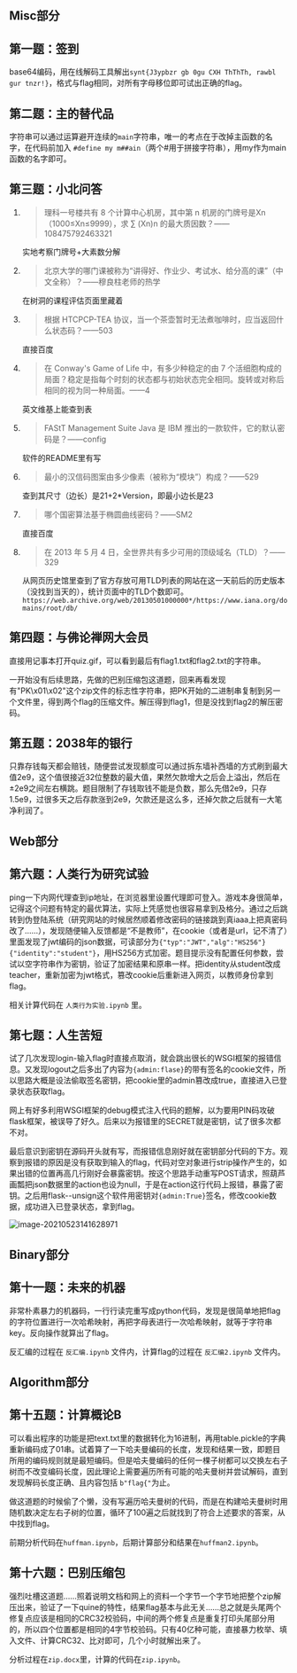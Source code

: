 ## Misc部分

## 第一题：签到

base64编码，用在线解码工具解出`synt{J3ypbzr gb 0gu CXH ThThTh, rawbl gur tnzr!}`，格式与flag相同，对所有字母移位即可试出正确的flag。

## 第二题：主的替代品

字符串可以通过运算避开连续的`main`字符串，唯一的考点在于改掉主函数的名字，在代码前加入 `#define my m##ain`（两个#用于拼接字符串），用my作为main函数的名字即可。

## 第三题：小北问答

1. > 理科一号楼共有 8 个计算中心机房，其中第 n 机房的门牌号是Xn（1000≤Xn≤9999），求 ∑ (Xn)n 的最大质因数？——108475792463321

   实地考察门牌号+大素数分解

2. > 北京大学的哪门课被称为“讲得好、作业少、考试水、给分高的课”（中文全称）？——穆良柱老师的热学

   在树洞的课程评估页面里藏着

3. > 根据 HTCPCP-TEA 协议，当一个茶壶暂时无法煮咖啡时，应当返回什么状态码？——503

   直接百度

4. > 在 Conway's Game of Life 中，有多少种稳定的由 7 个活细胞构成的局面？稳定是指每个时刻的状态都与初始状态完全相同。旋转或对称后相同的视为同一种局面。——4

   英文维基上能查到表

5. > FAStT Management Suite Java 是 IBM 推出的一款软件，它的默认密码是？——config

   软件的README里有写

6. > 最小的汉信码图案由多少像素（被称为“模块”）构成？——529

   查到其尺寸（边长）是21+2*Version，即最小边长是23

7. > 哪个国密算法基于椭圆曲线密码？——SM2

   直接百度

8. > 在 2013 年 5 月 4 日，全世界共有多少可用的顶级域名（TLD）？——329

   从网页历史馆里查到了官方存放可用TLD列表的网站在这一天前后的历史版本（没找到当天的），统计页面中的TLD个数即可。`https://web.archive.org/web/20130501000000*/https://www.iana.org/domains/root/db/`

## 第四题：与佛论禅网大会员

直接用记事本打开quiz.gif，可以看到最后有flag1.txt和flag2.txt的字符串。

一开始没有后续思路，先做的巴别压缩包这道题，回来再看发现有"PK\x01\x02"这个zip文件的标志性字符串，把PK开始的二进制串复制到另一个文件里，得到两个flag的压缩文件。解压得到flag1，但是没找到flag2的解压密码。

## 第五题：2038年的银行

只靠存钱每天都会赔钱，随便尝试发现额度可以通过拆东墙补西墙的方式刷到最大值2e9，这个值很接近32位整数的最大值，果然欠款增大之后会上溢出，然后在±2e9之间左右横跳。题目限制了存钱取钱不能是负数，那么先借2e9，只存1.5e9，过很多天之后存款涨到2e9，欠款还是这么多，还掉欠款之后就有一大笔净利润了。



## Web部分

## 第六题：人类行为研究试验

ping一下内网代理查到ip地址，在浏览器里设置代理即可登入。游戏本身很简单，记得这个问题有特定的最优算法，实际上凭感觉也很容易拿到及格分。通过之后跳转到伪登陆系统（研究网站的时候居然顺着修改密码的链接跳到真iaaa上把真密码改了……），发现随便输入反馈都是“不是教师”，在cookie（或者是url，记不清了）里面发现了jwt编码的json数据，可读部分为`{"typ":"JWT","alg":"HS256"}{"identity":"student"}`，用HS256方式加密。题目提示没有配置任何参数，尝试以空字符串作为密钥，验证了加密结果和原串一样。把identity从student改成teacher，重新加密为jwt格式，篡改cookie后重新进入网页，以教师身份拿到flag。

相关计算代码在 `人类行为实验.ipynb` 里。

## 第七题：人生苦短

试了几次发现login-输入flag时直接点取消，就会跳出很长的WSGI框架的报错信息。又发现logout之后多出了内容为`{admin:flase}`的带有签名的cookie文件，所以思路大概是设法偷取签名密钥，把cookie里的admin篡改成true，直接进入已登录状态获取flag。

网上有好多利用WSGI框架的debug模式注入代码的题解，以为要用PIN码攻破flask框架，被误导了好久。后来以为报错里的SECRET就是密钥，试了很多次都不对。

最后意识到密钥在源码开头就有写，而报错信息刚好就在密钥部分代码的下方。观察到报错的原因是没有获取到输入的flag，代码对空对象进行strip操作产生的，如果出错的位置再高几行刚好会暴露密钥。按这个思路手动重写POST请求，照葫芦画瓢把json数据里的action也设为null，于是在action这行代码上报错，暴露了密钥。之后用flask--unsign这个软件用密钥对`{admin:True}`签名，修改cookie数据，成功进入已登录状态，拿到flag。

![image-20210523141628971](./img/flask.png)



## Binary部分

## 第十一题：未来的机器

非常朴素暴力的机器码，一行行读完重写成python代码，发现是很简单地把flag的字符位置进行一次哈希映射，再把字母表进行一次哈希映射，就等于字符串key。反向操作就算出了flag。

反汇编的过程在 `反汇编.ipynb` 文件内，计算flag的过程在 `反汇编2.ipynb` 文件内。



## Algorithm部分

## 第十五题：计算概论B

可以看出程序的功能是把text.txt里的数据转化为16进制，再用table.pickle的字典重新编码成了01串。试着算了一下哈夫曼编码的长度，发现和结果一致，即题目所用的编码规则就是最短编码。但是哈夫曼编码的任何一棵子树都可以交换左右子树而不改变编码长度，因此理论上需要遍历所有可能的哈夫曼树并尝试解码，直到发现解码长度正确、且内容包括 `b"flag{"`为止。

做这道题的时候偷了个懒，没有写遍历哈夫曼树的代码，而是在构建哈夫曼树时用随机数决定左右子树的位置，循环了100遍之后就找到了符合上述要求的答案，从中找到flag。

前期分析代码在`huffman.ipynb`，后期计算部分和结果在`huffman2.ipynb`。

## 第十六题：巴别压缩包

强烈吐槽这道题……照着说明文档和网上的资料一个字节一个字节地把整个zip解压出来，验证了一下quine的特性，结果flag基本与此无关……总之就是头尾两个修复点应该是相同的CRC32校验码，中间的两个修复点是重复打印头尾部分用的，所以四个位置都是相同的4字节校验码。只有40亿种可能，直接暴力枚举、填入文件、计算CRC32、比对即可，几个小时就解出来了。

分析过程在`zip.docx`里，计算的代码在`zip.ipynb`。
